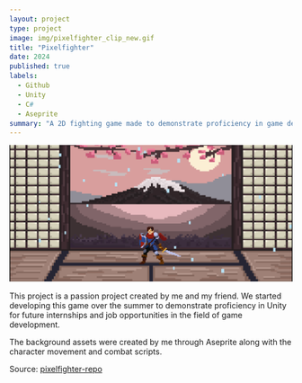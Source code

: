 ```yaml
---
layout: project
type: project
image: img/pixelfighter_clip_new.gif
title: "Pixelfighter"
date: 2024
published: true
labels:
  - Github
  - Unity
  - C#
  - Aseprite
summary: "A 2D fighting game made to demonstrate proficiency in game development"
---
```

<img class="img-fluid" src="../img/pixelfighter pic.png">

This project is a passion project created by me and my friend. We started developing this game over the summer to demonstrate proficiency in Unity for future internships and job opportunities in the field of game development.

The background assets were created by me through Aseprite along with the character movement and combat scripts.

Source: <a href="https://github.com/darriusdacquel/PixelFighter"><i class="large github icon "></i>pixelfighter-repo</a>
